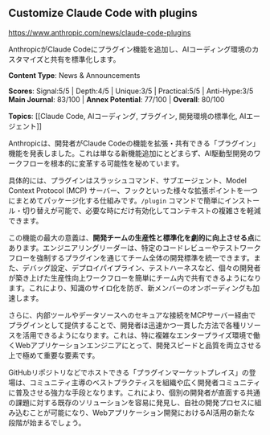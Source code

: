 ## Customize Claude Code with plugins

https://www.anthropic.com/news/claude-code-plugins

AnthropicがClaude Codeにプラグイン機能を追加し、AIコーディング環境のカスタマイズと共有を標準化します。

**Content Type**: News & Announcements

**Scores**: Signal:5/5 | Depth:4/5 | Unique:3/5 | Practical:5/5 | Anti-Hype:3/5
**Main Journal**: 83/100 | **Annex Potential**: 77/100 | **Overall**: 80/100

**Topics**: [[Claude Code, AIコーディング, プラグイン, 開発環境の標準化, AIエージェント]]

Anthropicは、開発者がClaude Codeの機能を拡張・共有できる「プラグイン」機能を発表しました。これは単なる新機能追加にとどまらず、AI駆動型開発のワークフローを根本的に変革する可能性を秘めています。

具体的には、プラグインはスラッシュコマンド、サブエージェント、Model Context Protocol (MCP) サーバー、フックといった様々な拡張ポイントを一つにまとめてパッケージ化する仕組みです。`/plugin` コマンドで簡単にインストール・切り替えが可能で、必要な時にだけ有効化してコンテキストの複雑さを軽減できます。

この機能の最大の意義は、**開発チームの生産性と標準化を劇的に向上させる点**にあります。エンジニアリングリーダーは、特定のコードレビューやテストワークフローを強制するプラグインを通じてチーム全体の開発標準を統一できます。また、デバッグ設定、デプロイパイプライン、テストハーネスなど、個々の開発者が築き上げた生産性向上ワークフローを簡単にチーム内で共有できるようになります。これにより、知識のサイロ化を防ぎ、新メンバーのオンボーディングも加速します。

さらに、内部ツールやデータソースへのセキュアな接続をMCPサーバー経由でプラグインとして提供することで、開発者は迅速かつ一貫した方法で各種リソースを活用できるようになります。これは、特に複雑なエンタープライズ環境で働くWebアプリケーションエンジニアにとって、開発スピードと品質を両立させる上で極めて重要な要素です。

GitHubリポジトリなどでホストできる「プラグインマーケットプレイス」の登場は、コミュニティ主導のベストプラクティスを組織や広く開発者コミュニティに普及させる強力な手段となります。これにより、個別の開発者が直面する共通の課題に対する既存のソリューションを容易に発見し、自社の開発プロセスに組み込むことが可能になり、Webアプリケーション開発におけるAI活用の新たな段階が始まるでしょう。